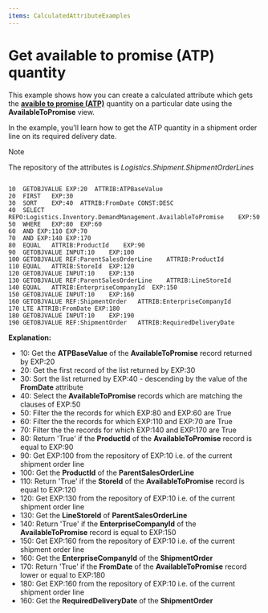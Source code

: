 ```yaml
---
items: CalculatedAttributeExamples
---
```


# Get available to promise (ATP) quantity

This example shows how you can create a calculated attribute which gets the **[avaible to promise (ATP)](https://docs.erp.net/tech/modules/logistics/planning/available-to-promise/index.html)** quantity on a particular date using the **AvailableToPromise** view.

In the example, you'll learn how to get the ATP quantity in a shipment order line on its required delivery date.

> [!NOTE]
> 
> The repository of the attributes is *Logistics.Shipment.ShipmentOrderLines*

```

10	GETOBJVALUE	EXP:20	ATTRIB:ATPBaseValue		
20	FIRST	EXP:30				
30	SORT	EXP:40	ATTRIB:FromDate	CONST:DESC
40	SELECT	REPO:Logistics.Inventory.DemandManagement.AvailableToPromise	EXP:50		
50	WHERE	EXP:80	EXP:60		
60	AND	EXP:110	EXP:70		
70	AND	EXP:140	EXP:170		
80	EQUAL	ATTRIB:ProductId	EXP:90		
90	GETOBJVALUE	INPUT:10	EXP:100		
100	GETOBJVALUE	REF:ParentSalesOrderLine	ATTRIB:ProductId		
110	EQUAL	ATTRIB:StoreId	EXP:120		
120	GETOBJVALUE	INPUT:10	EXP:130		
130	GETOBJVALUE	REF:ParentSalesOrderLine	ATTRIB:LineStoreId		
140	EQUAL	ATTRIB:EnterpriseCompanyId	EXP:150		
150	GETOBJVALUE	INPUT:10	EXP:160		
160	GETOBJVALUE	REF:ShipmentOrder	ATTRIB:EnterpriseCompanyId		
170	LTE	ATTRIB:FromDate	EXP:180		
180	GETOBJVALUE	INPUT:10	EXP:190		
190	GETOBJVALUE	REF:ShipmentOrder	ATTRIB:RequiredDeliveryDate		

```

**Explanation:**
 
- 10: Get the **ATPBaseValue** of the **AvailableToPromise** record returned by EXP:20
- 20: Get the first record of the list returned by EXP:30
- 30: Sort the list returned by EXP:40 - descending by the value of the **FromDate** attribute
- 40: Select the **AvailableToPromise** records which are matching the clauses of EXP:50
- 50: Filter the the records for which EXP:80 and EXP:60 are True
- 60: Filter the the records for which EXP:110 and EXP:70 are True
- 70: Filter the the records for which EXP:140 and EXP:170 are True 
- 80: Return 'True' if the **ProductId** of the **AvailableToPromise** record is equal to EXP:90
- 90: Get EXP:100 from the repository of EXP:10 i.e. of the current shipment order line
- 100: Get the **ProductId** of the **ParentSalesOrderLine** 
- 110: Return 'True' if the **StoreId** of the **AvailableToPromise** record is equal to EXP:120
- 120: Get EXP:130 from the repository of EXP:10 i.e. of the current shipment order line
- 130: Get the **LineStoreId** of **ParentSalesOrderLine** 
- 140: Return 'True' if the **EnterpriseCompanyId** of the **AvailableToPromise** record is equal to EXP:150
- 150: Get EXP:160 from the repository of EXP:10 i.e. of the current shipment order line
- 160: Get the **EnterpriseCompanyId** of the **ShipmentOrder** 
- 170: Return 'True' if the **FromDate** of the **AvailableToPromise** record lower or equal to EXP:180
- 180: Get EXP:160 from the repository of EXP:10 i.e. of the current shipment order line
- 160: Get the **RequiredDeliveryDate** of the **ShipmentOrder** 

